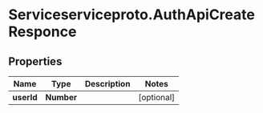 # Serviceserviceproto.AuthApiCreateResponce

## Properties
Name | Type | Description | Notes
------------ | ------------- | ------------- | -------------
**userId** | **Number** |  | [optional] 


